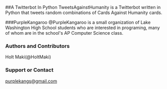 ##A Twitterbot In Python
TweetsAgainstHumanity is a Twitterbot written in Python that tweets random combinations of Cards Against Humanity cards.

###PurpleKangaroo
@PurpleKangaroo is a small organization of Lake Washington High School students who are interested in programing, many of whom are in the school's AP Computer Science class.

### Authors and Contributors
Holt Maki(@HoltMaki)

### Support or Contact
purplekangs@gmail.com
